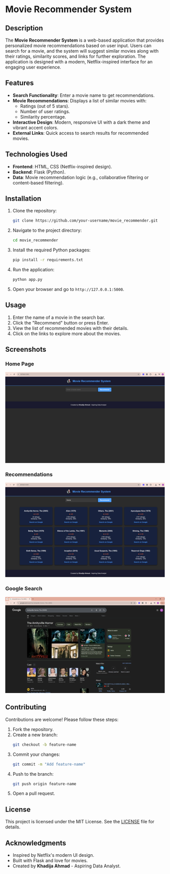 # Movie Recommender System

## Description

The **Movie Recommender System** is a web-based application that provides personalized movie recommendations based on user input. Users can search for a movie, and the system will suggest similar movies along with their ratings, similarity scores, and links for further exploration. The application is designed with a modern, Netflix-inspired interface for an engaging user experience.

## Features

- **Search Functionality**: Enter a movie name to get recommendations.
- **Movie Recommendations**: Displays a list of similar movies with:
  - Ratings (out of 5 stars).
  - Number of user ratings.
  - Similarity percentage.
- **Interactive Design**: Modern, responsive UI with a dark theme and vibrant accent colors.
- **External Links**: Quick access to search results for recommended movies.

## Technologies Used

- **Frontend**: HTML, CSS (Netflix-inspired design).
- **Backend**: Flask (Python).
- **Data**: Movie recommendation logic (e.g., collaborative filtering or content-based filtering).

## Installation

1. Clone the repository:
   ```bash
   git clone https://github.com/your-username/movie_recommender.git
   ```
2. Navigate to the project directory:
   ```bash
   cd movie_recommender
   ```
3. Install the required Python packages:
   ```bash
   pip install -r requirements.txt
   ```
4. Run the application:
   ```bash
   python app.py
   ```
5. Open your browser and go to `http://127.0.0.1:5000`.

## Usage

1. Enter the name of a movie in the search bar.
2. Click the "Recommend" button or press Enter.
3. View the list of recommended movies with their details.
4. Click on the links to explore more about the movies.

## Screenshots

### Home Page
![Home Page](static/screenshots/home_page.png)

### Recommendations
![Recommendations](static/screenshots/recommendations.png)

### Google Search
![Google Search](static/screenshots/google_search.png)

## Contributing

Contributions are welcome! Please follow these steps:

1. Fork the repository.
2. Create a new branch:
   ```bash
   git checkout -b feature-name
   ```
3. Commit your changes:
   ```bash
   git commit -m "Add feature-name"
   ```
4. Push to the branch:
   ```bash
   git push origin feature-name
   ```
5. Open a pull request.

## License

This project is licensed under the MIT License. See the [LICENSE](LICENSE) file for details.

## Acknowledgments

- Inspired by Netflix's modern UI design.
- Built with Flask and love for movies.
- Created by **Khadija Ahmad** - Aspiring Data Analyst.